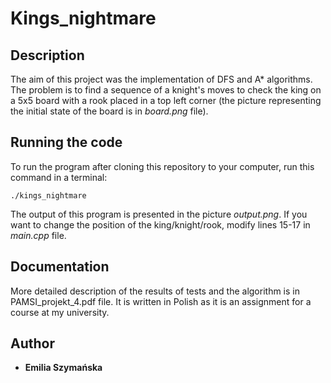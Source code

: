 # Kings_nightmare

## Description
The aim of this project was the implementation of DFS and A* algorithms. The problem is to find a sequence of a knight's moves to check the king on a 5x5 board with a rook placed in a top left corner (the picture representing the initial state of the board is in _board.png_ file).

## Running the code
To run the program after cloning this repository to your computer, run this command in a terminal:
```
./kings_nightmare
```
The output of this program is presented in the picture _output.png_. If you want to change the position of the king/knight/rook, modify lines 15-17 in _main.cpp_ file.

## Documentation
More detailed description of the results of tests and the algorithm is in PAMSI_projekt_4.pdf file. It is written in Polish as it is an assignment for a course at my university.

## Author
* **Emilia Szymańska**
